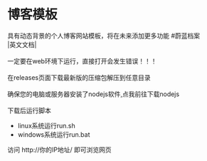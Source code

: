 # 博客模板
具有动态背景的个人博客网站模板，将在未来添加更多功能 #蔚蓝档案
<br><a href="https://github.com/MEIQIUawa/blog-web/blob/main/README.md" style="text-decoration: none;">|英文文档|</a></br>
<br>一定要在web环境下运行，直接打开会发生错误！！！</br>
<br>在<a href="https://github.com/MEIQIUawa/blog-web/releases" style="text-decoration: none;">releases</a>页面下载最新版的压缩包解压到任意目录</br>
<br>确保您的电脑或服务器安装了nodejs软件,<a href="https://nodejs.org/en/download/package-manager" style="text-decoration: none;">点我</a>前往下载nodejs</br>
<br>下载后运行脚本<br>
* linux系统运行run.sh
* windows系统运行run.bat

访问 http://你的IP地址/ 即可浏览网页
